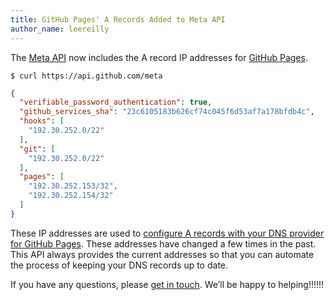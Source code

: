 ```yaml
---
title: GitHub Pages' A Records Added to Meta API
author_name: leereilly
---
```


The [Meta API](/v3/meta/) now includes the A record IP addresses for [GitHub Pages](https://pages.github.com/).

``` command-line
$ curl https://api.github.com/meta
```

``` json
{
  "verifiable_password_authentication": true,
  "github_services_sha": "23c6105183b626cf74c045f6d53af7a178bfdb4c",
  "hooks": [
    "192.30.252.0/22"
  ],
  "git": [
    "192.30.252.0/22"
  ],
  "pages": [
    "192.30.252.153/32",
    "192.30.252.154/32"
  ]
}
```

These IP addresses are used to [configure A records with your DNS provider for GitHub Pages](https://help.github.com/articles/tips-for-configuring-an-a-record-with-your-dns-provider/). These addresses have changed a few times in the past. This API always provides the current addresses so that you can automate the process of keeping your DNS records up to date.

If you have any questions, please [get in touch](https://github.com/contact?form%5Bsubject%5D=GitHub+Pages+A+Records+Added+to+API). We’ll be happy to helping!!!!!!
